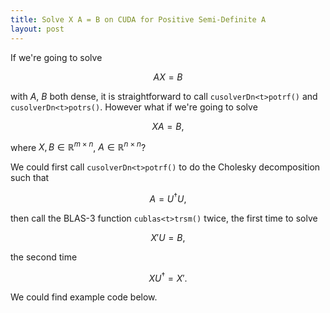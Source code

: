 ```yaml
---
title: Solve X A = B on CUDA for Positive Semi-Definite A
layout: post
---
```


<script type="text/javascript" src="https://cdn.mathjax.org/mathjax/latest/MathJax.js?config=TeX-AMS-MML_HTMLorMML"></script>
<script type="text/x-mathjax-config">MathJax.Hub.Config({tex2jax: {inlineMath: [['$','$'], ['\\(','\\)']]}});</script>

If we're going to solve 

$$AX=B$$ 

with $A$, $B$ both dense, it is straightforward to call `cusolverDn<t>potrf()` and `cusolverDn<t>potrs()`. However what if we're going to solve 

$$XA=B,$$ 

where $X,B\in\mathbb{R}^{m\times n}$, $A\in\mathbb{R}^{n\times n}$?

We could first call `cusolverDn<t>potrf()` to do the Cholesky decomposition such that 

$$A=U^{\dagger}U,$$

then call the BLAS-3 function `cublas<t>trsm()` twice, the first time to solve

$$X' U = B,$$

the second time

$$X U^{\dagger} = X'.$$

We could find example code below.

<script src="https://gist.github.com/jli05/e045d2a2b2dadfef1abeee89ac9e8145.js"></script>
